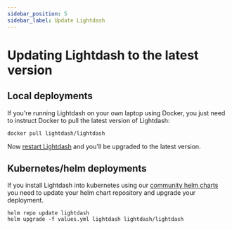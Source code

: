 ```yaml
---
sidebar_position: 5
sidebar_label: Update Lightdash
---
```


# Updating Lightdash to the latest version

## Local deployments

If you're running Lightdash on your own laptop using Docker, you just need to instruct Docker to pull
the latest version of Lightdash:

```shell
docker pull lightdash/lightdash
```

Now [restart Lightdash](../get-started/setup-lightdash/install-lightdash.mdx) and you'll be upgraded to the latest version.

## Kubernetes/helm deployments

If you install Lightdash into kubernetes using our [community helm charts](https://github.com/lightdash/helm-charts) 
you need to update your helm chart repository and upgrade your deployment.

```shell
helm repo update lightdash
helm upgrade -f values.yml lightdash lightdash/lightdash
```

